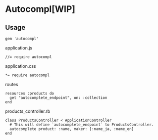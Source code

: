 Autocompl[WIP]
====

## Usage

```
gem 'autocompl'
```

application.js
```
//= require autocompl
```

application.css
```
*= require autocompl
```

routes
```
resources :products do
  get "autocomplete_endpoint", on: :collection
end
```

products_controller.rb
```
class ProductsController < ApplicationController
  # This will define `autocomplete_endpoint` to ProductsController.
  autocomplete product: :name, maker: [:name_ja, :name_en]
end
```
